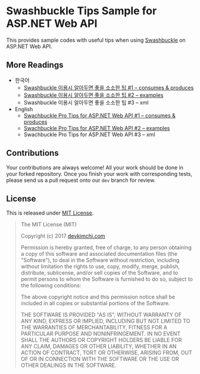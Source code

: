 # Swashbuckle Tips Sample for ASP.NET Web API #

This provides sample codes with useful tips when using [Swashbuckle](https://github.com/domaindrivendev/Swashbuckle) on ASP.NET Web API.


## More Readings ##

* 한국어
  * [Swashbuckle 이용시 알아두면 좋을 소소한 팁 #1 &ndash; consumes & produces](http://blog.aliencube.org/ko/2017/07/31/swashbuckle-pro-tips-for-aspnet-web-api-part-1/)
  * [Swashbuckle 이용시 알아두면 좋을 소소한 팁 #2 &ndash; examples](http://blog.aliencube.org/ko/2017/08/03/swashbuckle-pro-tips-for-aspnet-web-api-part-2/)
  * Swashbuckle 이용시 알아두면 좋을 소소한 팁 #3 &ndash; xml
* English
  * [Swachbuckle Pro Tips for ASP.NET Web API #1 &ndash; consumes & produces](https://blog.kloud.com.au/2017/08/04/swashbuckle-pro-tips-for-aspnet-web-api-part-1/)
  * [Swachbuckle Pro Tips for ASP.NET Web API #2 &ndash; examples](https://blog.kloud.com.au/2017/08/13/swashbuckle-pro-tips-for-aspnet-web-api-part-2/)
  * Swachbuckle Pro Tips for ASP.NET Web API #3 &ndash; xml


## Contributions ##

Your contributions are always welcome! All your work should be done in your forked repository. Once you finish your work with corresponding tests, please send us a pull request onto our `dev` branch for review.


## License ##

This is released under [MIT License](http://opensource.org/licenses/MIT).

> The MIT License (MIT)
> 
> Copyright (c) 2017 [devkimchi.com](http://devkimchi.com)
> 
> Permission is hereby granted, free of charge, to any person obtaining a copy of this software and associated documentation files (the "Software"), to deal in the Software without restriction, including without limitation the rights to use, copy, modify, merge, publish, distribute, sublicense, and/or sell copies of the Software, and to permit persons to whom the Software is
> furnished to do so, subject to the following conditions:
> 
> The above copyright notice and this permission notice shall be included in all copies or substantial portions of the Software.
> 
> THE SOFTWARE IS PROVIDED "AS IS", WITHOUT WARRANTY OF ANY KIND, EXPRESS OR IMPLIED, INCLUDING BUT NOT LIMITED TO THE WARRANTIES OF MERCHANTABILITY, FITNESS FOR A PARTICULAR PURPOSE AND NONINFRINGEMENT. IN NO EVENT SHALL THE AUTHORS OR COPYRIGHT HOLDERS BE LIABLE FOR ANY CLAIM, DAMAGES OR OTHER LIABILITY, WHETHER IN AN ACTION OF CONTRACT, TORT OR OTHERWISE, ARISING FROM, OUT OF OR IN CONNECTION WITH THE SOFTWARE OR THE USE OR OTHER DEALINGS IN THE SOFTWARE.
